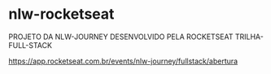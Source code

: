 # nlw-rocketseat 

PROJETO DA NLW-JOURNEY DESENVOLVIDO PELA ROCKETSEAT TRILHA-FULL-STACK

https://app.rocketseat.com.br/events/nlw-journey/fullstack/abertura
